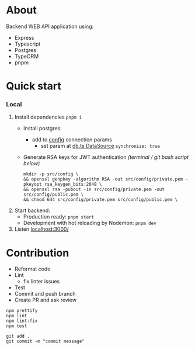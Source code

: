 # About

Backend WEB API application using:
- Express
- Typescript
- Postgres
- TypeORM
- pnpm

# Quick start
### Local
1. Install dependencies
  ```pnpm i```
   - Install postgres:
     - add to [config](./src/config/Config.ts) connection params
       - set param at [db.ts DataSource](./src/db.ts)
       ```synchronize: true```
     
   - Generate RSA keys for JWT authentication _(terminal / git bash script below)_
        ```
       mkdir -p src/config \
       && openssl genpkey -algorithm RSA -out src/config/private.pem -pkeyopt rsa_keygen_bits:2048 \
       && openssl rsa -pubout -in src/config/private.pem -out src/config/public.pem \
       && chmod 644 src/config/private.pem src/config/public.pem \
       ```
2. Start backend:
   - Production ready: 
      ```pnpm start```
   - Development with hot reloading by Nodemon:
      ```pnpm dev```
3. Listen [localhost:3000/](http://localhost:3000/)


# Contribution

- Reformat code
- Lint
    - fix linter issues
- Test
- Commit and push branch
- Create PR and ask review

```
npm prettify
npm lint
npm lint:fix
npm test
```

```
git add .
git commit -m "commit message"
```
